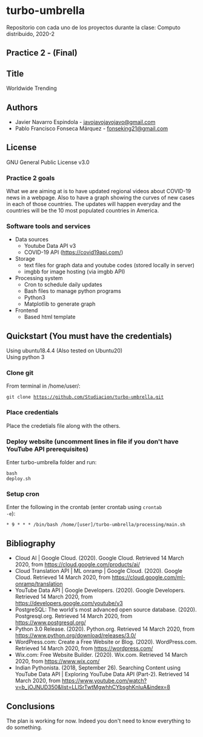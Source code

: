 # turbo-umbrella
Repositorio con cada uno de los proyectos durante la clase: Computo distribuido, 2020-2

## Practice 2 - (Final)
## Title
Worldwide Trending
## Authors
* Javier Navarro Espindola - javojavojavojavo@gmail.com
* Pablo Francisco Fonseca Márquez - fonseking21@gmail.com
	  
## License 
GNU General Public License v3.0


### Practice 2 goals
What we are aiming at is to have updated regional videos about COVID-19	news in a webpage. Also to have a graph showing the curves of new cases in each of those countries. The updates will happen everyday and the countries will be the 10 most populated countries in America.

### Software tools and services
* Data sources
	* Youtube Data API v3
	* COVID-19 API (https://covid19api.com/)
* Storage
	* text files for graph data and youtube codes (stored locally in server)
	* imgbb for image hosting (via imgbb API)
* Processing system
	* Cron to schedule daily updates
	* Bash files to manage python programs
	* Python3
	* Matplotlib to generate graph
* Frontend
	* Based html template

## Quickstart (You must have the credentials)    
Using ubuntu18.4.4   (Also tested on Ubuntu20)              
Using python 3                

### Clone git
From terminal in /home/user/: <pre><code>git clone https://github.com/Studiacion/turbo-umbrella.git</code></pre>

### Place credentials
Place the credetials file along with the others.                  

### Deploy website (uncomment lines in file if you don't have YouTube API prerequisites)
Enter turbo-umbrella folder and run: <pre><code>bash deploy.sh</code></pre>  

### Setup cron   
Enter the following in the crontab (enter crontab using <code>crontab -e</code>):     
<pre><code>* 9 * * * /bin/bash /home/[user]/turbo-umbrella/processing/main.sh</code></pre>  




		
## Bibliography
* Cloud AI | Google Cloud. (2020). Google Cloud. Retrieved 14 March 2020, from https://cloud.google.com/products/ai/
* Cloud Translation API | ML onramp | Google Cloud. (2020). Google Cloud. Retrieved 14 March 2020, from https://cloud.google.com/ml-onramp/translation
* YouTube Data API | Google Developers. (2020). Google Developers. Retrieved 14 March 2020, from https://developers.google.com/youtube/v3
* PostgreSQL: The world's most advanced open source database. (2020). Postgresql.org. Retrieved 14 March 2020, from https://www.postgresql.org/
* Python 3.0 Release. (2020). Python.org. Retrieved 14 March 2020, from https://www.python.org/download/releases/3.0/
* WordPress.com: Create a Free Website or Blog. (2020). WordPress.com. Retrieved 14 March 2020, from https://wordpress.com/
* Wix.com: Free Website Builder. (2020). Wix.com. Retrieved 14 March 2020, from https://www.wix.com/
* Indian Pythonista. (2018, September 26). Searching Content using YouTube Data API | Exploring YouTube Data API (Part-2). Retrieved 14 March 2020, from https://www.youtube.com/watch?v=b_jOJNUD350&list=LLlSrTwtMgwhhCYbsghKnluA&index=8

## Conclusions
The plan is working for now. Indeed you don't need to know everything to do something.
